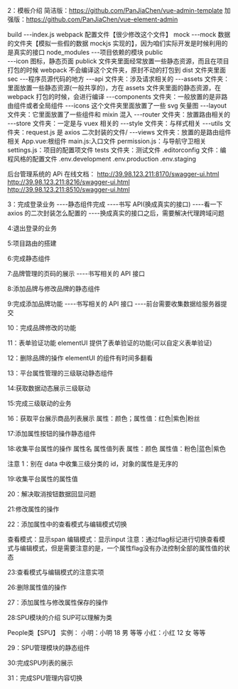 2：模板介绍
简洁版：https://github.com/PanJiaChen/vue-admin-template
加强版：https://github.com/PanJiaChen/vue-element-admin

build
---index.js webpack 配置文件【很少修改这个文件】
mock
---mock 数据的文件夹【模拟一些假的数据 mockjs 实现的】，因为咱们实际开发是时候利用的是真实的接口
node_modules
---项目依赖的模块
public  
 ---icon 图标，静态页面 publick 文件夹里面经常放置一些静态资源，而且在项目打包的时候 webpack 不会编译这个文件夹，原封不动的打包到 dist 文件夹里面
sec
---程序员源代码的地方
---api 文件夹：涉及请求相关的
---assets 文件夹：里面放置一些静态资源(一般共享的)，方在 assets 文件夹里面的静态资源，在 webpack 打包的时候，会进行编译
---components 文件夹：一般放置的是非路由组件或者全局组件
---icons 这个文件夹里面放置了一些 svg 矢量图
---layout 文件夹：它里面放置了一些组件和 mixin 混入
---router 文件夹：放置路由相关的
---store 文件夹：一定是与 vuex 相关的
---style 文件夹：与样式相关
---utils 文件夹：request.js 是 axios 二次封装的文件/
---views 文件夹：放置的是路由组件相关
App.vue:根组件
main.js:入口文件
permission.js：与导航守卫相关
settings.js：项目的配置项文件
tests 文件夹：测试文件
.editorconfig 文件：编程风格的配置文件
.env.development
.env.production
.env.staging

后台管理系统的 APi 在线文档：
http://39.98.123.211:8170/swagger-ui.html
http://39.98.123.211:8216/swagger-ui.html
http://39.98.123.211:8510/swagger-ui.html

3：完成登录业务
----静态组件完成
----书写 API(换成真实的接口)
----看一下 axios 的二次封装怎么配置的
----换成真实的接口之后，需要解决代理跨域问题

4:退出登录的业务

5:项目路由的搭建

6:完成静态组件

7:品牌管理的页码的展示
----书写相关的 API 接口

8:添加品牌与修改品牌的静态组件

9:完成添加品牌功能
----书写相关的 API 接口
----前台需要收集数据给服务器提交

10：完成品牌修改的功能

11：表单验证功能
elementUI 提供了表单验证的功能(可以自定义表单验证)

12：删除品牌的操作
elementUI 的组件有时间多翻看

13：平台属性管理的三级联动静态组件

14:获取数据动态展示三级联动

15:完成三级联动的业务

16：获取平台展示商品列表展示
属性：颜色；属性值：红色|紫色|粉丝

17:添加属性按钮的操作静态组件

18:收集平台属性的操作
属性名 属性值列表
属性：颜色 属性值：粉色|蓝色|紫色

注意 1：别在 data 中收集三级分类的 id，对象的属性是无序的

19:收集平台属性的属性值

20：解决取消按钮数据回显问题

21:修改属性的操作

22：添加属性中的查看模式与编辑模式切换

查看模式：显示span
编辑模式：显示input
注意：通过flag标记进行切换查看模式与编辑模式，但是需要注意的是，一个属性flag没有办法控制全部的属性值的状态

23:查看模式与编辑模式的注意实项


26:删除属性值的操作

27：添加属性与修改属性保存的操作

28:SPU模块的介绍
SUP可以理解为类

People类【SPU】
实例：
小明：小明  18  男  等等
小红：小红  12  女  等等

29：SPU管理模块的静态组件

30:完成SPU列表的展示

31：完成SPU管理内容切换



